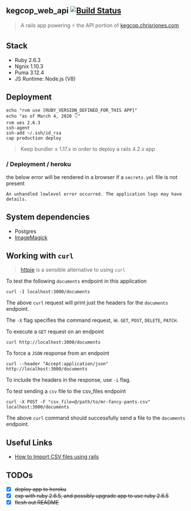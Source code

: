 ## kegcop_web_api [![Build Status](https://travis-ci.org/ipatch/kegcop-web.svg?branch=master)](https://travis-ci.org/ipatch/kegcop-web)

> A rails app powering ⚡️ the API portion of [kegcop.chrisrjones.com](http://kegcop.chrisrjones.com)


## Stack

<a id="stack"></a>

- Ruby 2.6.3
- Ngnix 1.10.3
- Puma 3.12.4
- JS Runtime: Node.js (V8)


## Deployment

<a id="deployment"></a>

```shell
echo "rvm use [RUBY_VERSION_DEFINED_FOR_THIS APP]"
echo "as of March 4, 2020 👇"
rvm ues 2.6.3
ssh-agent
ssh-add ~/.ssh/id_rsa
cap production deploy
```

> Keep bundler ≤ 1.17.x in order to deploy a rails 4.2.x app

### / Deployment / heroku

the below error will be rendered in a browser if a `secrets.yml` file is not present

```
An unhandled lowlevel error occurred. The application logs may have details.
```

<a id="system-deps"></a>

## System dependencies

- Postgres
- [ImageMagick](https://github.com/ImageMagick/ImageMagick)


## Working with `curl`

<a id="working-with-curl"></a>

> [httpie](https://github.com/jakubroztocil/httpie) is a sensible alternative to using `curl`

To test the following `documents` endpoint in this application

```shell
curl -I localhost:3000/documents
```

The above `curl` request will print just the headers for the `documents` endpoint.

The `-X` flag specifies the command request, ie. `GET`, `POST`, `DELETE`, `PATCH`.

To execute a `GET` request on an endpoint

```shell
curl http://localhost:3000/documents
```

To force a `JSON` response from an endpoint

```shell
curl --header "Accept:application/json" http://localhost:3000/documents
```

To include the headers in the response, use `-i` flag.

To test sending a `csv` file to the csv_files endpoint

```shell
curl -X POST -F "csv_file=@/path/to/mr-fancy-pants.csv" localhost:3000/documents
```

The above `curl` command should successfully send a file to the `documents` endpoint.

## Useful Links

<a id="useful-links"></a>

- [How to Import CSV files using rails](http://www.mattmorgante.com/technology/csv)

## TODOs

<a id="todos"></a>

- [x] ~~deploy app to heroku~~ 
- [x] ~~exp with ruby 2.6.5, and possibly upgrade app to use ruby 2.6.5~~
- [x] ~~flesh out README~~
